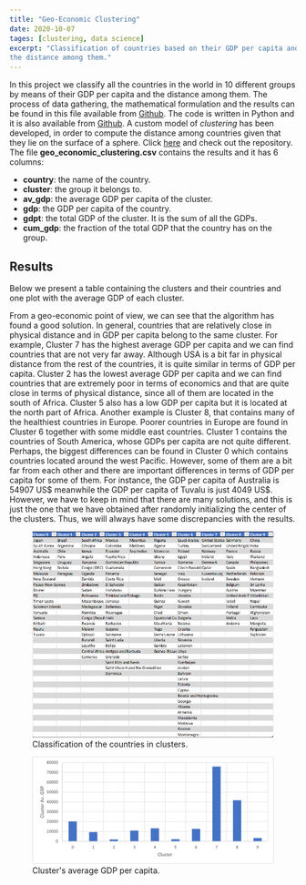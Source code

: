 ```yaml
---
title: "Geo-Economic Clustering"
date: 2020-10-07
tages: [clustering, data science]
excerpt: "Classification of countries based on their GDP per capita and 
the distance among them."
---
```


In this project we classify all the countries in the world in 10 different groups by means of their GDP per capita and the distance among them.
The process of data gathering, the mathematical formulation and the results can be found in this file available from [Github](https://github.com/sesiga/geo_economic_clustering/blob/main/task.pdf). The code is written in Python and it is also available from [Github](https://github.com/sesiga/geo_economic_clustering/blob/main/task.py). A custom model of *clustering* has been developed, in order to compute the distance among countries given that they lie 
on the surface of a sphere. Click [here](https://github.com/sesiga/geo_economic_clustering) and check out the repository. The file
**geo_economic_clustering.csv** contains the results and it has 6 columns:

* **country**: the name of the country.
* **cluster**: the group it belongs to.
* **av_gdp**: the average GDP per capita of the cluster.
* **gdp**: the GDP per capita of the country.
* **gdpt**: the total GDP of the cluster. It is the sum of all the GDPs.
* **cum_gdp**: the fraction of the total GDP that the country has on the group.

## Results
Below we present a table containing the clusters and their countries and one plot with the average GDP of each cluster. 

From a geo-economic point of view, we can see that the algorithm has found a good
solution. In general, countries that are relatively close in physical distance and in GDP
per capita belong to the same cluster. For example, Cluster 7 has the highest average
GDP per capita and we can find countries that are not very far away. Although USA is a
bit far in physical distance from the rest of the countries, it is quite similar in terms of
GDP per capita. Cluster 2 has the lowest average GDP per capita and we can find
countries that are extremely poor in terms of economics and that are quite close in
terms of physical distance, since all of them are located in the south of Africa. Cluster 5
also has a low GDP per capita but it is located at the north part of Africa. Another
example is Cluster 8, that contains many of the healthiest countries in Europe. Poorer
countries in Europe are found in Cluster 6 together with some middle east countries.
Cluster 1 contains the countries of South America, whose GDPs per capita are not quite
different. Perhaps, the biggest differences can be found in Cluster 0 which contains
countries located around the west Pacific. However, some of them are a bit far from
each other and there are important differences in terms of GDP per capita for some of
them. For instance, the GDP per capita of Australia is 54907 US$ meanwhile the GDP per
capita of Tuvalu is just 4049 US$. However, we have to keep in mind that there are many
solutions, and this is just the one that we have obtained after randomly initializing the
center of the clusters. Thus, we will always have some discrepancies with the results.

<figure>
  <img src="/images/GeoEconomicClustering1.png" alt="This is a placeholder image">
  <figcaption>Classification of the countries in clusters.</figcaption>
</figure>

<figure>
  <img src="/images/GeoEconomicClustering2.png" alt="This is a placeholder image">
  <figcaption>Cluster's average GDP per capita.</figcaption>
</figure>